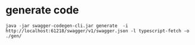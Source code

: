 # generate code

```console
java -jar swagger-codegen-cli.jar generate  -i http://localhost:61218/swagger/v1/swagger.json -l typescript-fetch -o ./gen/
```
